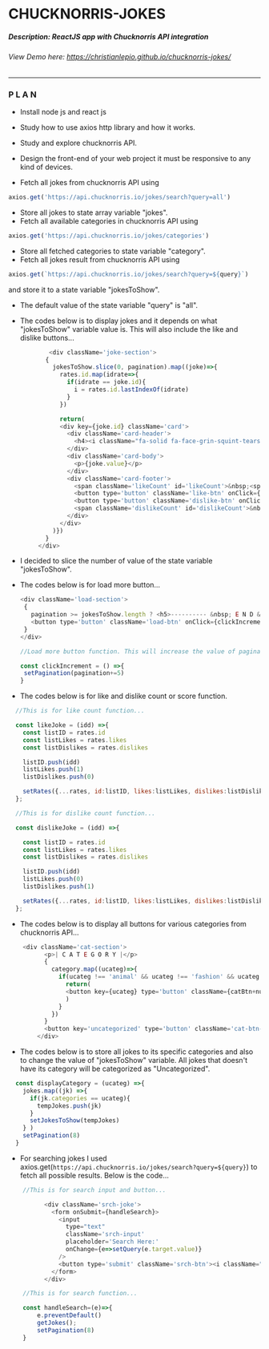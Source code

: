 # CHUCKNORRIS-JOKES
##### Description: ReactJS app with Chucknorris API integration
###### View Demo here: https://christianlepio.github.io/chucknorris-jokes/

---

###  P L A N 

- Install node js and react js
- Study how to use axios http library and how it works.
- Study and explore chucknorris API.
- Design the front-end of your web project it must be responsive to any kind of devices.

- Fetch all jokes from chucknorris API using 

```js
axios.get('https://api.chucknorris.io/jokes/search?query=all')
```

- Store all jokes to state array variable "jokes".
- Fetch all available categories in chucknorris API using 

```js
axios.get('https://api.chucknorris.io/jokes/categories')
```
- Store all fetched categories to state variable "category".
- Fetch all jokes result from chucknorris API using 

```js
axios.get(`https://api.chucknorris.io/jokes/search?query=${query}`)
```

   and store it to a state variable "jokesToShow".
- The default value of the state variable "query" is "all".
- The codes below is to display jokes and it depends on what "jokesToShow" variable value is. This will also 
   include the like and dislike buttons...
   
   ```js
           <div className='joke-section'>
          {
            jokesToShow.slice(0, pagination).map((joke)=>{
              rates.id.map(idrate=>{
                if(idrate == joke.id){
                  i = rates.id.lastIndexOf(idrate)
                }
              })

              return(
              <div key={joke.id} className='card'>
                <div className='card-header'>
                  <h4><i className="fa-solid fa-face-grin-squint-tears"></i> {joke.categories == "" ? joke.categories = "uncategorized": joke.categories=joke.categories} JOKE <i className="laps fa-solid fa-face-grin-squint-tears"></i></h4>
                </div>
                <div className='card-body'>
                  <p>{joke.value}</p>
                </div>
                <div className='card-footer'>
                  <span className='likeCount' id='likeCount'>&nbsp;<span>{joke.id == rates.id[i] ? rates.likes[i]:0}</span>&nbsp;</span>
                  <button type='button' className='like-btn' onClick={()=>likeJoke(joke.id)}><i className="fa-solid fa-thumbs-up"/></button>
                  <button type='button' className='dislike-btn' onClick={ () => dislikeJoke(joke.id)}><i className="fa-solid fa-thumbs-down"/></button>
                  <span className='dislikeCount' id='dislikeCount'>&nbsp;<span>{joke.id == rates.id[i] ? rates.dislikes[i]:0}</span>&nbsp;</span>
                </div>
              </div>
            )})
          }
        </div>
   ```

- I decided to slice the number of value of the state variable "jokesToShow".

- The codes below is for load more button...

     ```js
	<div className='load-section'>
	  {
	    pagination >= jokesToShow.length ? <h5>---------- &nbsp; E N D &nbsp; O F &nbsp; J O K E S &nbsp; ----------</h5>:
	    <button type='button' className='load-btn' onClick={clickIncrement}><i className="fa-solid fa-angles-down"/>&nbsp; LOAD MORE JOKES &nbsp;<i className="fa-solid fa-angles-down"/></button>
	  }
	</div>

	//Load more button function. This will increase the value of pagination variable to 5.

	const clickIncrement = () =>{
	  setPagination(pagination+=5)
	}
     ```

- The codes below is for like and dislike count or score function.

```js
  //This is for like count function...

  const likeJoke = (idd) =>{
    const listID = rates.id
    const listLikes = rates.likes
    const listDislikes = rates.dislikes

    listID.push(idd)
    listLikes.push(1)
    listDislikes.push(0)

    setRates({...rates, id:listID, likes:listLikes, dislikes:listDislikes})
  };

  //This is for dislike count function...

  const dislikeJoke = (idd) =>{

    const listID = rates.id
    const listLikes = rates.likes
    const listDislikes = rates.dislikes

    listID.push(idd)
    listLikes.push(0)
    listDislikes.push(1)

    setRates({...rates, id:listID, likes:listLikes, dislikes:listDislikes})
  };
```

- The codes below is to display all buttons for various categories from chucknorris API...

```js
	<div className='cat-section'>
          <p>| C A T E G O R Y |</p>
          {
            category.map((ucateg)=>{
              if(ucateg !== 'animal' && ucateg !== 'fashion' && ucateg !== 'travel'){
                return(
                <button key={ucateg} type='button' className={catBtn+numCatBtn++} onClick={()=>displayCategory(ucateg)}>{ucateg}</button>
                )
              }
            })
          }
          <button key='uncategorized' type='button' className='cat-btn-13' onClick={()=>displayCategory('')}>Uncategorized</button>
        </div>
```

- The codes below is to store all jokes to its specific categories and also to change the value of "jokesToShow" variable.
   All jokes that doesn't have its category will be categorized as "Uncategorized".

```js
  const displayCategory = (ucateg) =>{
    jokes.map((jk) =>{
      if(jk.categories == ucateg){
        tempJokes.push(jk)
      }
      setJokesToShow(tempJokes)
    } )
    setPagination(8)
  }
```

- For searching jokes I used axios.get(`https://api.chucknorris.io/jokes/search?query=${query}`) to fetch all possible results.
   Below is the code...
	
```js
	//This is for search input and button...

          <div className='srch-joke'>
            <form onSubmit={handleSearch}>
              <input 
                type="text"
                className='srch-input'
                placeholder='Search Here:' 
                onChange={e=>setQuery(e.target.value)}
              />
              <button type='submit' className='srch-btn'><i className="fa-solid fa-magnifying-glass"></i></button>
            </form>
          </div>

	//This is for search function...

  	const handleSearch=(e)=>{
	    e.preventDefault()
	    getJokes();
	    setPagination(8)
	}
```
